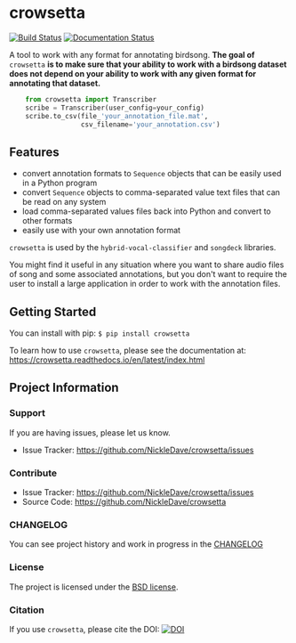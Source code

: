 # crowsetta
[![Build Status](https://travis-ci.com/NickleDave/crowsetta.svg?branch=master)](https://travis-ci.com/NickleDave/crowsetta)
[![Documentation Status](https://readthedocs.org/projects/crowsetta/badge/?version=latest)](https://crowsetta.readthedocs.io/en/latest/?badge=latest)

A tool to work with any format for annotating birdsong.
**The goal of** `crowsetta` **is to make sure that your ability to work with a 
birdsong dataset does not depend on your ability to work with any given format for 
annotating that dataset.**

```python
    from crowsetta import Transcriber
    scribe = Transcriber(user_config=your_config)
    scribe.to_csv(file_'your_annotation_file.mat',
                  csv_filename='your_annotation.csv')
```

## Features

- convert annotation formats to ``Sequence`` objects that can be easily used in a Python program
- convert ``Sequence`` objects to comma-separated value text files that can be read on any system
- load comma-separated values files back into Python and convert to other formats
- easily use with your own annotation format


`crowsetta` is used by the `hybrid-vocal-classifier` and `songdeck` 
libraries.

You might find it useful in any situation where you want 
to share audio files of song and some associated annotations, 
but you don't want to require the user to install a large 
application in order to work with the annotation files.

## Getting Started
You can install with pip:
`$ pip install crowsetta`

To learn how to use `crowsetta`, please see the documentation at:  
<https://crowsetta.readthedocs.io/en/latest/index.html>

## Project Information

### Support

If you are having issues, please let us know.

- Issue Tracker: https://github.com/NickleDave/crowsetta/issues

### Contribute

- Issue Tracker: https://github.com/NickleDave/crowsetta/issues
- Source Code: https://github.com/NickleDave/crowsetta

### CHANGELOG
You can see project history and work in progress in the [CHANGELOG](./doc/CHANGELOG.md)

### License

The project is licensed under the [BSD license](./LICENSE).

### Citation
If you use `crowsetta`, please cite the DOI:
[![DOI](https://zenodo.org/badge/159904494.svg)](https://zenodo.org/badge/latestdoi/159904494)
